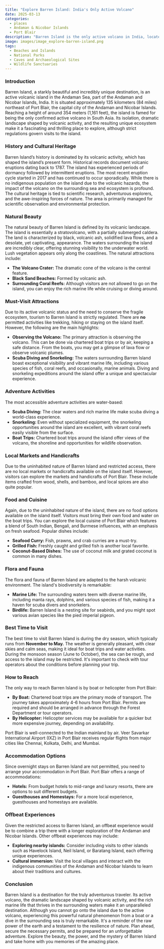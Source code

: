 ```yaml
---
title: "Explore Barren Island: India's Only Active Volcano"
date: 2025-03-13
categories:
  - places
  - Andaman & Nicobar Islands
  - Port Blair
description: "Barren Island is the only active volcano in India, located in the Andaman archipelago. It last erupted in 1991 and offers a unique opportunity for adventure seekers to witness volcanic landscapes and geothermal activities."
image: images/image_explore-barren-island.png
tags: 
  - Beaches and Islands
  - National Parks
  - Caves and Archaeological Sites
  - Wildlife Sanctuaries
---
```



### **Introduction**

Barren Island, a starkly beautiful and incredibly unique destination, is an active volcanic island in the Andaman Sea, part of the Andaman and Nicobar Islands, India. It is situated approximately 135 kilometers (84 miles) northeast of Port Blair, the capital city of the Andaman and Nicobar Islands. Reaching a height of around 354 meters (1,161 feet), the island is famed for being the only confirmed active volcano in South Asia. Its isolation, dramatic landscape shaped by volcanic activity, and the resulting unique ecosystem make it a fascinating and thrilling place to explore, although strict regulations govern visits to the island.

### **History and Cultural Heritage**

Barren Island’s history is dominated by its volcanic activity, which has shaped the island’s present form. Historical records document volcanic eruptions dating back to 1787. The island has experienced periods of dormancy followed by intermittent eruptions. The most recent eruption cycle started in 2017 and has continued to occur sporadically. While there is no indigenous population on the island due to the volcanic hazards, the impact of the volcano on the surrounding sea and ecosystem is profound. The cultural heritage is tied to scientific research, adventurous explorers, and the awe-inspiring forces of nature. The area is primarily managed for scientific observation and environmental protection.

### **Natural Beauty**

The natural beauty of Barren Island is defined by its volcanic landscape. The island is essentially a stratovolcano, with a partially submerged caldera. The land is characterized by black, volcanic ash, solidified lava flows, and a desolate, yet captivating, appearance. The waters surrounding the island are incredibly clear, offering stunning visibility to the underwater world. Lush vegetation appears only along the coastlines. The natural attractions include:

*   **The Volcano Crater:** The dramatic cone of the volcano is the central feature.
*   **Black Sand Beaches:** Formed by volcanic ash.
*   **Surrounding Coral Reefs:** Although visitors are not allowed to go on the island, you can enjoy the rich marine life while cruising or diving around.



### **Must-Visit Attractions**

Due to its active volcanic status and the need to conserve the fragile ecosystem, tourism to Barren Island is strictly regulated. There are **no** permitted activities like trekking, hiking or staying on the island itself. However, the following are the main highlights:

*   **Observing the Volcano:** The primary attraction is observing the volcano. This can be done via chartered boat trips or by air, keeping a safe distance. From the boats, you may get a glimpse of lava flow or observe volcanic plumes.
*   **Scuba Diving and Snorkeling:** The waters surrounding Barren Island boast exceptional visibility and vibrant marine life, including various species of fish, coral reefs, and occasionally, marine animals. Diving and snorkeling expeditions around the island offer a unique and spectacular experience.

### **Adventure Activities**

The most accessible adventure activities are water-based:

*   **Scuba Diving:** The clear waters and rich marine life make scuba diving a world-class experience.
*   **Snorkeling:** Even without specialized equipment, the snorkeling opportunities around the island are excellent, with vibrant coral reefs easily visible from the surface.
*   **Boat Trips:** Chartered boat trips around the island offer views of the volcano, the shoreline and opportunities for wildlife observation.



### **Local Markets and Handicrafts**

Due to the uninhabited nature of Barren Island and restricted access, there are no local markets or handicrafts available on the island itself. However, visitors can explore the markets and handicrafts of Port Blair. These include items crafted from wood, shells, and bamboo, and local spices are also quite popular.

### **Food and Cuisine**

Again, due to the uninhabited nature of the island, there are no food options available on the island itself. Visitors must bring their own food and water on the boat trips. You can explore the local cuisine of Port Blair which features a blend of South Indian, Bengali, and Burmese influences, with an emphasis on fresh seafood. Popular dishes include:

*   **Seafood Curry:** Fish, prawns, and crab curries are a must-try.
*   **Grilled Fish:** Freshly caught and grilled fish is another local favorite.
*   **Coconut-Based Dishes:** The use of coconut milk and grated coconut is common in many dishes.

### **Flora and Fauna**

The flora and fauna of Barren Island are adapted to the harsh volcanic environment. The island's biodiversity is remarkable:

*   **Marine Life:** The surrounding waters teem with diverse marine life, including manta rays, dolphins, and various species of fish, making it a haven for scuba divers and snorkelers.
*   **Birdlife:** Barren Island is a nesting site for seabirds, and you might spot various avian species like the pied imperial pigeon.



### **Best Time to Visit**

The best time to visit Barren Island is during the dry season, which typically runs from **November to May.** The weather is generally pleasant, with clear skies and calm seas, making it ideal for boat trips and water activities. During the monsoon season (June to October), the sea can be rough, and access to the island may be restricted. It's important to check with tour operators about the conditions before planning your trip.

### **How to Reach**

The only way to reach Barren Island is by boat or helicopter from Port Blair:

*   **By Boat:** Chartered boat trips are the primary mode of transport. The journey takes approximately 4-6 hours from Port Blair. Permits are required and should be arranged in advance through the Forest Department or tour operators.
*   **By Helicopter:** Helicopter services may be available for a quicker but more expensive journey, depending on availability.

Port Blair is well-connected to the Indian mainland by air. Veer Savarkar International Airport (IXZ) in Port Blair receives regular flights from major cities like Chennai, Kolkata, Delhi, and Mumbai.

### **Accommodation Options**

Since overnight stays on Barren Island are not permitted, you need to arrange your accommodation in Port Blair. Port Blair offers a range of accommodations:

*   **Hotels:** From budget hotels to mid-range and luxury resorts, there are options to suit different budgets.
*   **Guesthouses and Homestays:** For a more local experience, guesthouses and homestays are available.

### **Offbeat Experiences**

Given the restricted access to Barren Island, an offbeat experience would be to combine a trip there with a longer exploration of the Andaman and Nicobar Islands. Other offbeat experiences may include:

*   **Exploring nearby islands:** Consider including visits to other islands such as Havelock Island, Neil Island, or Baratang Island, each offering unique experiences.
*   **Cultural immersion:** Visit the local villages and interact with the indigenous communities of the Andaman and Nicobar Islands to learn about their traditions and cultures.

### **Conclusion**

Barren Island is a destination for the truly adventurous traveler. Its active volcano, the dramatic landscape shaped by volcanic activity, and the rich marine life that thrives in the surrounding waters make it an unparalleled destination. Although you cannot go onto the island due to the active volcano, experiencing this powerful natural phenomenon from a boat or a dive in the surrounding sea is truly remarkable. It's a reminder of the raw power of the earth and a testament to the resilience of nature. Plan ahead, secure the necessary permits, and be prepared for an unforgettable adventure. Explore the beauty, the power, and the mystery of Barren Island and take home with you memories of the amazing place.


